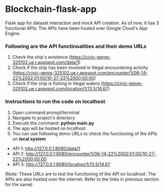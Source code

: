 # Blockchain-flask-app
Flask app for dataset interaction and mock API creation. As of now, it has 3 functional APIs:
The APIs have been hosted over Google Cloud's App Engine.

### Following are the API functinoalities and their demo URLs

1. Check the ship's existence (https://civic-genre-325102.ue.r.appspot.com/data/1)
2. Check if the ship has been involved in illegal encountering activity (https://civic-genre-325102.ue.r.appspot.com/encounter/1/06-14-22%2002:01:00/10-27-22%2000:00:00)
3. Check if the ship is fishing in illegal waters (https://civic-genre-325102.ue.r.appspot.com/location/1/13.5/14.67)

### Instructions to run the code on localhost

1. Open command prompt/terminal
2. Navigate to project's directory
3. Execute the command: **python main.py**
4. The app will be hosted on localhost
5. You can use following demo URLs to check the functioning of the APIs on **local system**

  - API 1: http://127.0.0.1:8080/data/1
  - API 2: http://127.0.0.1:8080/encounter/1/06-14-22%2002:01:00/10-27-22%2000:00:00
  - API 3: http://127.0.0.1:8080/location/1/13.5/14.67
  
(Note: These URLs are to test the functioning of the API on localhost. The APIs are also hosted over the internet. Refer to the links in previous section for the same)
